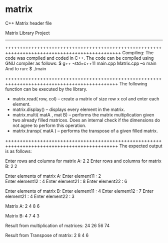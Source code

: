 # matrix
C++ Matrix header file

Matrix Library Project
______________________

++++++++++++++++++++++++++++++++++++++++++++++++++++++++++++++++++++++++++++++++++++++++++++++
Compiling:
The code was compiled and coded in C++. The code can be compiled using GNU compiler as follows:
$ g++ -std=c++11 main.cpp Matrix.cpp –o main
And to run:
$ ./main

+++++++++++++++++++++++++++++++++++++++++++++++++++++++++++++++++++++++++++++++++++++++++++++
The following function can be executed by the library. 
-	matrix.read( row, col) – create a matrix of size row x col and enter each element.
-	matrix.display() – displays every element in the matrix.
-	matrix.multi( matA , mat B) – performs the matrix multiplication given two already filled matrices. Does an internal check if the dimensions do not agree to perform this operation.
-	matrix.transp( matA ) – performs the transpose of a given filled matrix.

+++++++++++++++++++++++++++++++++++++++++++++++++++++++++++++++++++++++++++++++++++++++++++++
The expected output is as follows:

Enter rows and columns for matrix A: 2 2
Enter rows and columns for matrix B: 2 2

Enter elements of matrix A:
Enter element11 : 2  
Enter element12 : 4
Enter element21 : 8
Enter element22 : 6

Enter elements of matrix B:
Enter element11 : 4
Enter element12 : 7
Enter element21 : 4
Enter element22 : 3

Matrix A:
 2 4
 8 6

Matrix B:
 4 7
 4 3

Result from multiplication of matrices:
 24 26
 56 74

Result from Transpose of matrix:
 2 8
 4 6
